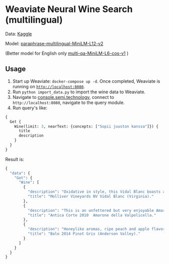 # Weaviate Neural Wine Search (multilingual)

Data: [Kaggle](https://www.kaggle.com/zynicide/wine-reviews)

Model: [paraphrase-multilingual-MiniLM-L12-v2](https://huggingface.co/sentence-transformers/paraphrase-multilingual-MiniLM-L12-v2)

(Better model for English only [multi-qa-MiniLM-L6-cos-v1](https://huggingface.co/sentence-transformers/multi-qa-MiniLM-L6-cos-v1)
)

## Usage

1. Start up Weaviate: `docker-compose up -d`. Once completed, Weaviate is running on [`http://localhost:8080`]().
3. Run `python import_data.py` to import the wine data to Weaviate.
4. Navigate to [console.semi.technology](https://console.semi.technology/), connect to `http://localhost:8080`, navigate to the query module.
5. Run query's like:
```graphql
{
  Get {
    Wine(limit: 3, nearText: {concepts: ["Sopii juuston kanssa"]}) {
      title
      description
    }
  }
}
```

Result is:

```graphql
{
  "data": {
    "Get": {
      "Wine": [
        {
          "description": "Oxidative in style, this Vidal Blanc boasts aromas of cidery apple, toasted nut and brioche dough. Medium to full in body, this offers concentrated flavors and tart acids. Try pairing it with a wedge of goat cheese to tame its raciness.",
          "title": "Molliver Vineyards NV Vidal Blanc (Virginia)."
        },
        {
          "description": "This is an unfettered but very enjoyable Amarone, with upfront aromas of black fruit. The palate shows ripe but not exuberant plum and prune flavors, with a hint of chocolate. Pair with seasoned cheeses or braised meat dishes.",
          "title": "Antica Corte 2010  Amarone della Valpolicella."
        },
        {
          "description": "Honeylike aromas, ripe peach and apple flavors and rather full body give this wine good depth and breadth. It seems like just the thing for a picnic or to serve with cheese at a party.",
          "title": "Balo 2014 Pinot Gris (Anderson Valley)."
        }
      ]
    }
  }
}
```
